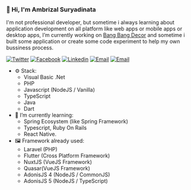 ### 👋 Hi, I'm Ambrizal Suryadinata
I'm not professional developer, but sometime i always learning about application development on all platform like web apps or mobile apps or desktop apps, I’m currently working on [Bang Bang Decor](https://g.page/bangbang_decor?share) and sometime i built some application or create some code experiment to help my own bussiness process.

[![Twitter](https://img.shields.io/static/v1?label=Twitter&message=%20&logo=Twitter&style=flat-square&logoColor=white)](https://twitter.com/ambrizals)
[![Facebook](https://img.shields.io/static/v1?label=Facebook&message=%20&logo=Facebook&style=flat-square&logoColor=white)](https://facebook.com/ambrizalsuryadinata)
[![Linkedin](https://img.shields.io/static/v1?label=Linkedin&message=%20&logo=Linkedin&style=flat-square&logoColor=white)](https://www.linkedin.com/in/ambrizals)
[![Email](https://img.shields.io/static/v1?label=Email&message=%20&logo=Gmail&style=flat-square&logoColor=white)](mailto:sabuncolek@ambrizal.net)
[![Email](https://img.shields.io/static/v1?label=Website&message=%20&style=flat-square&logoColor=white)](https://ambrizal.net)

- ⚙️ Stack: 
  - Visual Basic .Net
  - PHP
  - Javascript (NodeJS / Vanilla)
  - TypeScript
  - Java
  - Dart 
- 🌱 I’m currently learning: 
  - Spring Ecosystem (like Spring Framework)
  - Typescript, Ruby On Rails
  - React Native.
- 🖼️ Framework already used: 
  - Laravel (PHP)
  - Flutter (Cross Platform Framework)
  - NuxtJS (VueJS Framework)
  - Quasar(VueJS Framework)
  - AdonisJS 4 (NodeJS / CommonJS)
  - AdonisJS 5 (NodeJS / TypeScript)

<!--
**ambrizals/ambrizals** is a ✨ _special_ ✨ repository because its `README.md` (this file) appears on your GitHub profile.

Here are some ideas to get you started:

- 🔭 I’m currently working on ...
- 🌱 I’m currently learning ...
- 👯 I’m looking to collaborate on ...
- 🤔 I’m looking for help with ...
- 💬 Ask me about ...
- 📫 How to reach me: ...
- 😄 Pronouns: ...
- ⚡ Fun fact: ...
-->

